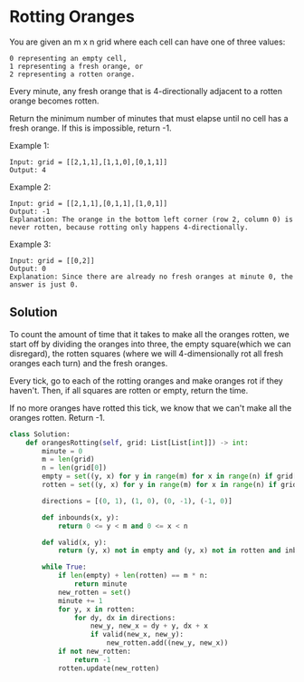 # Rotting Oranges

You are given an m x n grid where each cell can have one of three values:

    0 representing an empty cell,
    1 representing a fresh orange, or
    2 representing a rotten orange.

Every minute, any fresh orange that is 4-directionally adjacent to a rotten orange becomes rotten.

Return the minimum number of minutes that must elapse until no cell has a fresh orange. If this is impossible, return -1.

Example 1:

```
Input: grid = [[2,1,1],[1,1,0],[0,1,1]]
Output: 4
```

Example 2:

```
Input: grid = [[2,1,1],[0,1,1],[1,0,1]]
Output: -1
Explanation: The orange in the bottom left corner (row 2, column 0) is never rotten, because rotting only happens 4-directionally.
```

Example 3:

```
Input: grid = [[0,2]]
Output: 0
Explanation: Since there are already no fresh oranges at minute 0, the answer is just 0.
```

## Solution

To count the amount of time that it takes to make all the oranges
rotten, we start off by dividing the oranges into three, the empty
square(which we can disregard), the rotten squares (where we will
4-dimensionally rot all fresh oranges each turn) and the fresh oranges.

Every tick, go to each of the rotting oranges and make oranges rot if
they haven't. Then, if all squares are rotten or empty, return the time.

If no more oranges have rotted this tick, we know that we can't make all
the oranges rotten. Return -1.

```python
class Solution:
    def orangesRotting(self, grid: List[List[int]]) -> int:
        minute = 0
        m = len(grid)
        n = len(grid[0])
        empty = set((y, x) for y in range(m) for x in range(n) if grid[y][x] == 0)
        rotten = set((y, x) for y in range(m) for x in range(n) if grid[y][x] == 2)

        directions = [(0, 1), (1, 0), (0, -1), (-1, 0)]

        def inbounds(x, y):
            return 0 <= y < m and 0 <= x < n

        def valid(x, y):
            return (y, x) not in empty and (y, x) not in rotten and inbounds(x, y)

        while True:
            if len(empty) + len(rotten) == m * n:
                return minute
            new_rotten = set()
            minute += 1
            for y, x in rotten:
                for dy, dx in directions:
                    new_y, new_x = dy + y, dx + x
                    if valid(new_x, new_y):
                        new_rotten.add((new_y, new_x))
            if not new_rotten:
                return -1
            rotten.update(new_rotten)
```
